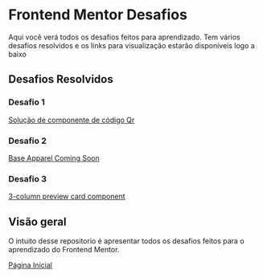 # Frontend Mentor Desafios

Aqui você verá todos os desafios feitos para aprendizado. Tem vários desafios resolvidos e os links para visualização estarão disponíveis logo a baixo 

## Desafios Resolvidos

### Desafio 1
[Solução de componente de código Qr](https://github.com/Outercrescent3/Site-Desafio-qr-code)
### Desafio 2
[Base Apparel Coming Soon](https://outercrescent3.github.io/Frontend_Mentor-Desafios/Desafios/base-apparel-coming-soon-master/index.html)

### Desafio 3
[3-column preview card component]()

## Visão geral

O intuito desse repositorio é apresentar todos os desafios feitos para o aprendizado do Frontend Mentor.

[Página Inicial](https://outercrescent3.github.io/Frontend_Mentor-Desafios/)


 
